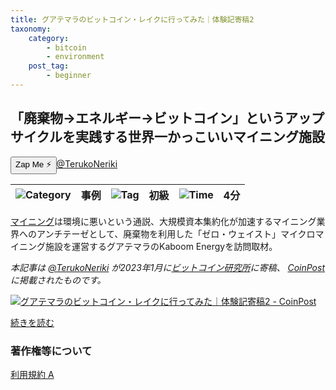 ```yaml
---
title: グアテマラのビットコイン・レイクに行ってみた｜体験記寄稿2
taxonomy:
    category:
        - bitcoin
        - environment
    post_tag:
        - beginner
---
```


## 「廃棄物→エネルギー→ビットコイン」というアップサイクルを実践する世界一かっこいいマイニング施設

<div><button class="zap-button" data-npub="npub19x0h8jm3mnwzhv4tpq62zta05er0qlyge73m0pwsp7h666khkd9qev2ree" data-relays="wss://relay.damus.io,wss://relay.snort.social,wss://nostr.wine,wss://relay.nostr.band">Zap Me ⚡</button><a href="https://twitter.com/TerukoNeriki">@TerukoNeriki</a></div>

|  ![Category](/_images/category.png)  |  事例  |  ![Tag](/_images/tag.png)  |  初級  | ![Time](/_images/timer.png)  |  4分  |
| ---- | ---- | ---- | ---- | ---- | ---- |

[マイニング](https://lostinbitcoin.sakuraweb.com/glossary/mining/)は環境に悪いという通説、大規模資本集約化が加速するマイニング業界へのアンチテーゼとして、廃棄物を利用した「ゼロ・ウェイスト」マイクロマイニング施設を運営するグアテマラのKaboom Energyを訪問取材。

*本記事は [@TerukoNeriki](https://twitter.com/TerukoNeriki) が2023年1月に[ビットコイン研究所](https://coinkeninfo.com/)に寄稿、 [CoinPost](https://coinpost.jp/) に掲載されたものです。*

[![グアテマラのビットコイン・レイクに行ってみた｜体験記寄稿2 - CoinPost](/_images/the_worlds_most_badass_minig.png)](https://coinpost.jp/?p=428507)

[続きを読む](https://coinpost.jp/?p=428507)


### 著作権等について
[利用規約 A](https://lostinbitcoin.jp/copyright/#uaa)
